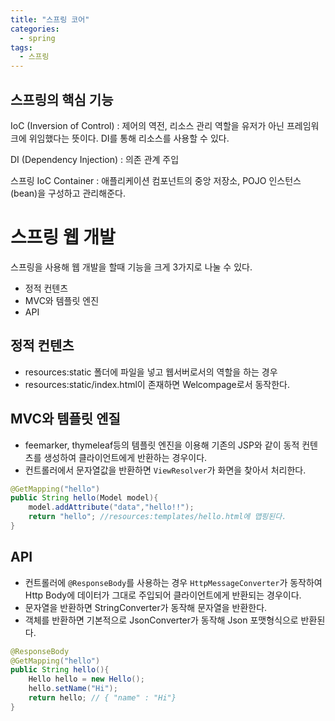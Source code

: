 ```yaml
---
title: "스프링 코어"
categories:
  - spring
tags:
  - 스프링
---
```


## 스프링의 핵심 기능

IoC (Inversion of Control)
:   제어의 역전, 리소스 관리 역할을 유저가 아닌 프레임워크에 위임했다는 뜻이다. DI를 통해 리소스를 사용할 수 있다.

DI (Dependency Injection)
:   의존 관계 주입

스프링 IoC Container
:   애플리케이션 컴포넌트의 중앙 저장소, POJO 인스턴스(bean)을 구성하고 관리해준다.


# 스프링 웹 개발
스프링을 사용해 웹 개발을 할때 기능을 크게 3가지로 나눌 수 있다.
* 정적 컨텐츠
* MVC와 템플릿 엔진
* API

## 정적 컨텐츠
* resources:static 폴더에 파일을 넣고 웹서버로서의 역할을 하는 경우
* resources:static/index.html이 존재하면 Welcompage로서 동작한다.

## MVC와 템플릿 엔질
* feemarker, thymeleaf등의 템플릿 엔진을 이용해 기존의 JSP와 같이 동적 컨텐츠를 생성하여 클라이언트에게 반환하는 경우이다.
* 컨트롤러에서 문자열값을 반환하면 `ViewResolver`가 화면을 찾아서 처리한다.
```java
@GetMapping("hello")
public String hello(Model model){
    model.addAttribute("data","hello!!");
    return "hello"; //resources:templates/hello.html에 맵핑된다.
}
```


## API
* 컨트롤러에 `@ResponseBody`를 사용하는 경우 `HttpMessageConverter`가 동작하여 Http Body에 데이터가 그대로 주입되어 클라이언트에게 반환되는 경우이다.
* 문자열을 반환하면 StringConverter가 동작해 문자열을 반환한다.
* 객체를 반환하면 기본적으로 JsonConverter가 동작해 Json 포맷형식으로 반환된다.
```java
@ResponseBody
@GetMapping("hello")
public String hello(){
    Hello hello = new Hello();
    hello.setName("Hi");
    return hello; // { "name" : "Hi"}
}
```




